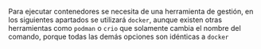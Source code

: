 Para ejecutar contenedores se necesita de una herramienta de gestión, en los siguientes apartados se utilizará `docker`, aunque existen otras herramientas como `podman` o `crio` que solamente cambia el nombre del comando, porque todas las demás opciones son idénticas a `docker`
